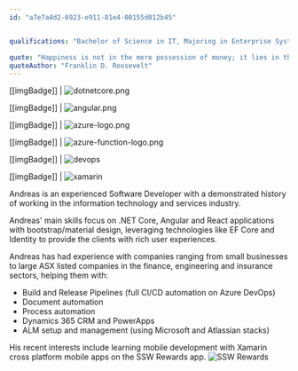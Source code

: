 ```yaml
---
id: "a7e7a4d2-6923-e911-81e4-00155d012b45"


qualifications: "Bachelor of Science in IT, Majoring in Enterprise Systems Development"

quote: "Happiness is not in the mere possession of money; it lies in the joy of achievement, in the thrill of creative effort."
quoteAuthor: "Franklin D. Roosevelt"
---
```


[[imgBadge]]
| ![dotnetcore.png](../badges/Developer-dotnet-core.png)

[[imgBadge]]
| ![angular.png](../badges/Developer-angular.png)

[[imgBadge]]
| ![azure-logo.png](../badges/Business-microsoft-azure.png)

[[imgBadge]]
| ![azure-function-logo.png](../badges/Developer-azure-function.png)

[[imgBadge]]
| ![devops](../badges/Business-microsoft-azure-devops.png)

[[imgBadge]]
| ![xamarin](../badges/Developer-xamarin.png)

Andreas is an experienced Software Developer with a demonstrated history of working in the information technology and services industry.

Andreas' main skills focus on .NET Core, Angular and React applications with bootstrap/material design, leveraging technologies like EF Core and Identity to provide the clients with rich user experiences.

Andreas has had experience with companies ranging from small businesses to large ASX listed companies in the finance, engineering and insurance sectors, helping them with:

- Build and Release Pipelines (full CI/CD automation on Azure DevOps)
- Document automation
- Process automation
- Dynamics 365 CRM and PowerApps
- ALM setup and management (using Microsoft and Atlassian stacks)

His recent interests include learning mobile development with Xamarin cross platform mobile apps on the SSW Rewards app. 
![SSW Rewards](../images/rewards-promo.png)
